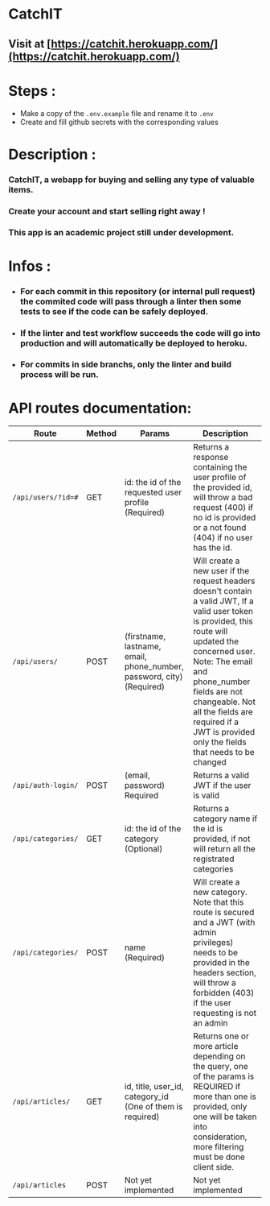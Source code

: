 # CatchIT
## Visit at [https://catchit.herokuapp.com/](https://catchit.herokuapp.com/)


# Steps :
- Make a copy of the ```.env.example```  file and rename it to ```.env```
- Create and fill github secrets with the corresponding values

# Description :

### CatchIT, a webapp for buying and selling any type of valuable items.
### Create your account and start selling right away !
### This app is an academic project still under development.

# Infos :
- ### For each commit in this repository (or internal pull request) the commited code will pass through a linter then some tests to see if the code can be safely deployed.
- ### If the linter and test workflow succeeds the code will go into production and will automatically be deployed to heroku.
- ### For commits in side branchs, only the linter and build process will be run.

# API routes documentation:

| Route|Method|Params| Description|
|------|-------|------|------------|
|```/api/users/?id=#```| GET |id: the id of the requested user profile (Required)| Returns a response containing the user profile of the provided id, will throw a bad request (400) if no id is provided or a not found (404) if no user has the id.|
|```/api/users/```|POST|(firstname, lastname, email, phone_number, password, city) (Required)|Will create a new user if the request headers doesn't contain a valid JWT, If a valid user token is provided, this route will updated the concerned user. Note: The email and phone_number fields are not changeable. Not all the fields are required if a JWT is provided only the fields that needs to be changed|
|```/api/auth-login/```|POST|(email, password) Required|Returns a valid JWT if the user is valid|
|```/api/categories/```|GET|id: the id of the category (Optional)|Returns a category name if the id is provided, if not will return all the registrated categories|
|```/api/categories/```|POST|name (Required)|Will create a new category. Note that this route is secured and a JWT (with admin privileges) needs to be provided in the headers section, will throw a forbidden (403) if the user requesting is not an admin |
|```/api/articles/```|GET|id, title, user_id, category_id (One of them is required)|Returns one or more article depending on the query, one of the params is REQUIRED if more than one is provided, only one will be taken into consideration, more filtering must be done client side.|
|```/api/articles```|POST|Not yet implemented|Not yet implemented|
